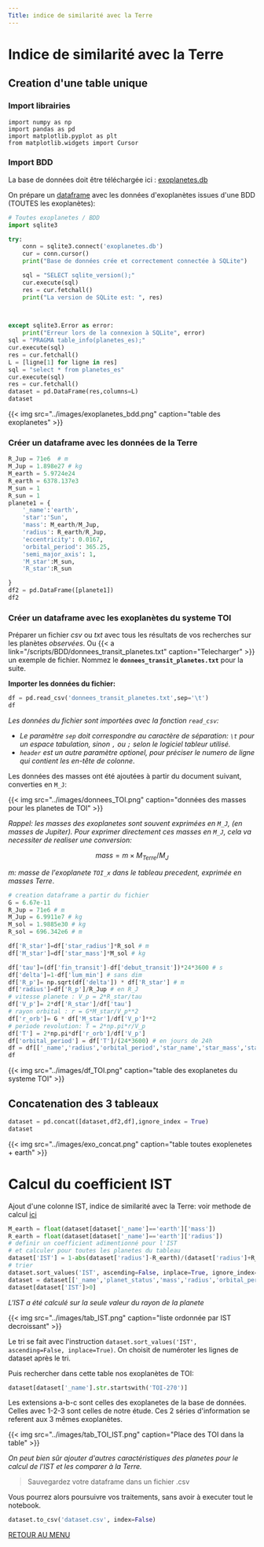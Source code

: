 ```yaml
---
Title: indice de similarité avec la Terre
---
```


# Indice de similarité avec la Terre
## Creation d'une table unique
### Import librairies

```pyhon
import numpy as np
import pandas as pd
import matplotlib.pyplot as plt
from matplotlib.widgets import Cursor
```


### Import BDD
La base de données doit être téléchargée ici : [exoplanetes.db](/scripts/BDD/exoplanetes.db)

On prépare un [dataframe](/docs/NSI/projet/page10/) avec les données d'exoplanètes issues d'une BDD (TOUTES les exoplanètes):

```python
# Toutes exoplanetes / BDD
import sqlite3

try:
    conn = sqlite3.connect('exoplanetes.db')
    cur = conn.cursor()
    print("Base de données crée et correctement connectée à SQLite")

    sql = "SELECT sqlite_version();"
    cur.execute(sql)
    res = cur.fetchall()
    print("La version de SQLite est: ", res)
    


except sqlite3.Error as error:
    print("Erreur lors de la connexion à SQLite", error)
sql = "PRAGMA table_info(planetes_es);"
cur.execute(sql)
res = cur.fetchall()
L = [ligne[1] for ligne in res]
sql = "select * from planetes_es"
cur.execute(sql)
res = cur.fetchall()
dataset = pd.DataFrame(res,columns=L)
dataset
```

{{< img src="../images/exoplanetes_bdd.png" caption="table des exoplanetes" >}}

### Créer un dataframe avec les données de la Terre

```python
R_Jup = 71e6  # m
M_Jup = 1.898e27 # kg
M_earth = 5.9724e24
R_earth = 6378.137e3
M_sun = 1
R_sun = 1
planete1 = {
    '_name':'earth',
    'star':'Sun',
    'mass': M_earth/M_Jup,
    'radius': R_earth/R_Jup,
    'eccentricity': 0.0167,
    'orbital_period': 365.25,
    'semi_major_axis': 1,
    'M_star':M_sun,
    'R_star':R_sun

}
df2 = pd.DataFrame([planete1])
df2
```

### Créer un dataframe avec les exoplanètes du systeme TOI

Préparer un fichier *csv* ou *txt* avec tous les résultats de vos recherches sur les planètes *observées*. Ou {{< a link="/scripts/BDD/donnees_transit_planetes.txt" caption="Telecharger" >}} un exemple de fichier. Nommez le **`donnees_transit_planetes.txt`** pour la suite.

**Importer les données du fichier:**

```python
df = pd.read_csv('donnees_transit_planetes.txt',sep='\t')
df
```

*Les données du fichier sont importées avec la fonction `read_csv`:*

* *Le paramètre `sep` doit correspondre au caractère de séparation: `\t` pour un espace tabulation, sinon `,` ou `;` selon le logiciel tableur utilisé.*
* *`header` est un autre paramètre optionel, pour préciser le numero de ligne qui contient les en-tête de colonne*.


Les données des masses ont été ajoutées à partir du document suivant, converties en `M_J`:

{{< img src="../images/donnees_TOI.png" caption="données des masses pour les planetes de TOI" >}}


*Rappel: les masses des exoplanetes sont souvent exprimées en `M_J`, (en masses de Jupiter). Pour exprimer directement ces masses en `M_J`, cela va necessiter de realiser une conversion:*

$$mass = m \times M_{Terre} / M_J$$

*m: masse de l'exoplanete `TOI_x` dans le tableau precedent, exprimée en masses Terre*.

```python
# creation dataframe a partir du fichier
G = 6.67e-11
R_Jup = 71e6 # m
M_Jup = 6.9911e7 # kg
M_sol = 1.9885e30 # kg
R_sol = 696.342e6 # m

df['R_star']=df['star_radius']*R_sol # m
df['M_star']=df['star_mass']*M_sol # kg

df['tau']=(df['fin_transit']-df['debut_transit'])*24*3600 # s
df['delta']=1-df['lum_min'] # sans dim
df['R_p']= np.sqrt(df['delta']) * df['R_star'] # m
df['radius']=df['R_p']/R_Jup # en R_J
# vitesse planete : V_p = 2*R_star/tau
df['V_p']= 2*df['R_star']/df['tau']
# rayon orbital : r = G*M_star/V_p**2
df['r_orb']= G * df['M_star']/df['V_p']**2
# periode revolution: T = 2*np.pi*r/V_p
df['T'] = 2*np.pi*df['r_orb']/df['V_p']
df['orbital_period'] = df['T']/(24*3600) # en jours de 24h
df = df[['_name','radius','orbital_period','star_name','star_mass','star_radius']]
df
```



{{< img src="../images/df_TOI.png" caption="table des exoplanetes du systeme TOI" >}}

## Concatenation des 3 tableaux

```python
dataset = pd.concat([dataset,df2,df],ignore_index = True)
dataset
```

{{< img src="../images/exo_concat.png" caption="table toutes exoplenetes + earth" >}}

# Calcul du coefficient IST
Ajout d'une colonne IST, indice de similarité avec la Terre: voir methode de calcul [ici](https://www.wikiwand.com/fr/articles/Indice_de_similarité_avec_la_Terre)


```python
M_earth = float(dataset[dataset['_name']=='earth']['mass'])
R_earth = float(dataset[dataset['_name']=='earth']['radius'])
# definir un coefficient adimentionné pour l'IST
# et calculer pour toutes les planetes du tableau
dataset['IST'] = 1-abs(dataset['radius']-R_earth)/(dataset['radius']+R_earth)
# trier
dataset.sort_values('IST', ascending=False, inplace=True, ignore_index=True)
dataset = dataset[['_name','planet_status','mass','radius','orbital_period','semi_major_axis','eccentricity','IST']]
dataset[dataset['IST']>0]
```

*L'IST a été calculé sur la seule valeur du rayon de la planete*

{{< img src="../images/tab_IST.png" caption="liste ordonnée par IST decroissant" >}}

Le tri se fait avec l'instruction `dataset.sort_values('IST', ascending=False, inplace=True)`. On choisit de numéroter les lignes de dataset après le tri.

Puis rechercher dans cette table nos exoplanètes de TOI:

```python
dataset[dataset['_name'].str.startswith('TOI-270')]
```

Les extensions a-b-c sont celles des exoplanetes de la base de données. Celles avec 1-2-3 sont celles de notre étude. Ces 2 séries d'information se referent aux 3 mêmes exoplanètes.

{{< img src="../images/tab_TOI_IST.png" caption="Place des TOI dans la table" >}}

*On peut bien sûr ajouter d'autres caractéristiques des planetes pour le calcul de l'IST et les comparer à la Terre.*

> Sauvegardez votre dataframe dans un fichier .csv

Vous pourrez alors poursuivre vos traitements, sans avoir à executer tout le notebook.

```python
dataset.to_csv('dataset.csv', index=False)
```

[RETOUR AU MENU](/docs/NSI/projet/page9)

